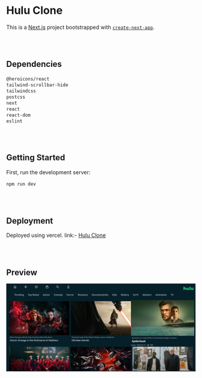# Hulu Clone

This is a [Next.js](https://nextjs.org/) project bootstrapped with [`create-next-app`](https://github.com/vercel/next.js/tree/canary/packages/create-next-app).

<Br/><Br/>

## Dependencies
```
@heroicons/react
tailwind-scrollbar-hide
tailwindcss
postcss
next
react
react-dom
eslint
```

<Br/><Br/>

## Getting Started

First, run the development server:

```bash
npm run dev
```

<Br /><Br />

## Deployment

Deployed using vercel.
link:- [Hulu Clone](https://hulu-clone-destructor007.vercel.app)

<Br/> <Br/>

## Preview

<img src="./public/Screenshot from 2022-06-27 22-30-04.png" alt="preview"/>
